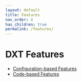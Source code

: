```yaml
---
layout: default
title: Features
nav_order: 4
has_children: true
permalink: /features/
---
```


# DXT Features

- [Configuration-based Features](configuration-based/)
- [Code-based Features](code-based/)
